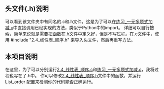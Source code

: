 ## 头文件(.h)说明
可以看到该文件夹中有同名的.c和.h文件，这是为了可以在[练习_一元多项式加减.c](./练习_一元多项式加减_顺序.c)中直接调用已经实现的方法，类似于Python中的import。
详细可以自行搜索，简单来说就是需要把函数在.h文件中定义好，但是不写过程。在.c文件中，使用 #include "2.4_线性表_顺序.h" 来导入头文件，然后再重写方法。

## 本项目说明
在这里，为了可以分别运行[2.4_线性表_顺序.c](./2.4_线性表_顺序.c)和[练习_一元多项式加减.c](./练习_一元多项式加减_顺序.c)，我将过程也写在了.h中。
你可以修改[2.4_线性表_顺序.h](2.4_线性表_顺序.h)文件中的函数，并运行 List_order 配置来检测你的代码能否正确运行。